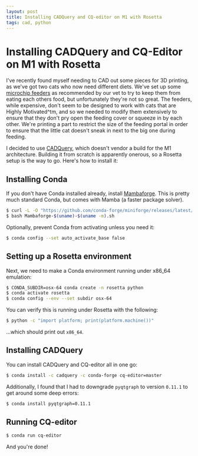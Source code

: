 ```yaml
---
layout: post
title: Installing CADQuery and CQ-editor on M1 with Rosetta
tags: cad, python
---
```


# Installing CADQuery and CQ-Editor on M1 with Rosetta

I've recently found myself needing to CAD out some pieces for 3D printing, as
we've got two cats who now need different diets. We've set up some [microchip
feeders](https://www.surepetcare.com/en-us/pet-feeder/microchip-pet-feeder) as
recommended by our vet to try to keep them from eating each others food, but
unfortunately they're not so great. The feeders, while expensive, don't seem to
be designed to work with cats that are Highly Motivated^tm, and so we needed to
modify them extensively to ensure that they don't pry open the feeding cover or
squeeze in by each other. We're printing a part to restrict the size of the
feeding portal in order to ensure that the little cat doesn't sneak in next to
the big one during feeding.

I decided to use [CADQuery](https://github.com/CadQuery/cadquery), which
doesn't vendor a build for the M1 architecture. Building it from scratch is
apparently onerous, so a Rosetta setup is the way to go. Here's how to install
it:

## Installing Conda

If you don't have Conda installed already, install [Mambaforge](https://github.com/conda-forge/miniforge). This is pretty much standard Conda, but comes with Mamba (a faster package solver).

```sh
$ curl -L -O "https://github.com/conda-forge/miniforge/releases/latest/download/Mambaforge-$(uname)-$(uname -m).sh"
$ bash Mambaforge-$(uname)-$(uname -m).sh
```

Optionally, prevent Conda from activating unless you need it:

```sh
$ conda config --set auto_activate_base false
```

## Setting up a Rosetta environment

Next, we need to make a Conda environment running under x86_64 emulation:

```sh
$ CONDA_SUBDIR=osx-64 conda create -n rosetta python
$ conda activate rosetta
$ conda config --env --set subdir osx-64
```

You can verify this is running under Rosetta with the following:

```sh
$ python -c "import platform; print(platform.machine())"
```

...which should print out `x86_64`.

## Installing CADQuery

You can install CADQuery and CQ-editor all in one go:

```sh
$ conda install -c cadquery -c conda-forge cq-editor=master
```

Additionally, I found that I had to downgrade `pyqtgraph` to version `0.11.1`
to get around some deep errors:

```sh
$ conda install pyqtgraph=0.11.1
```

## Running CQ-editor

```sh
$ conda run cq-editor
```

And you're done!

